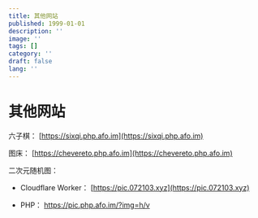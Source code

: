 ```yaml
---
title: 其他网站
published: 1999-01-01
description: ''
image: ''
tags: []
category: ''
draft: false 
lang: ''
---
```


# 其他网站

六子棋： [https://sixqi.php.afo.im](https://sixqi.php.afo.im)

图床： [https://chevereto.php.afo.im](https://chevereto.php.afo.im)

二次元随机图：

- Cloudflare Worker： [https://pic.072103.xyz](https://pic.072103.xyz)

- PHP： https://pic.php.afo.im/?img=h/v
